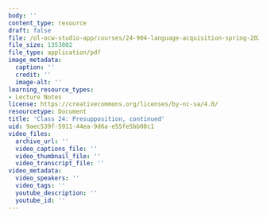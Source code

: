 ```yaml
---
body: ''
content_type: resource
draft: false
file: /ol-ocw-studio-app/courses/24-904-language-acquisition-spring-2022/mit24_904_s22_lec24.pdf
file_size: 1353802
file_type: application/pdf
image_metadata:
  caption: ''
  credit: ''
  image-alt: ''
learning_resource_types:
- Lecture Notes
license: https://creativecommons.org/licenses/by-nc-sa/4.0/
resourcetype: Document
title: 'Class 24: Presupposition, continued'
uid: 9aec539f-5911-44ea-9d6a-e55fe5bb08c1
video_files:
  archive_url: ''
  video_captions_file: ''
  video_thumbnail_file: ''
  video_transcript_file: ''
video_metadata:
  video_speakers: ''
  video_tags: ''
  youtube_description: ''
  youtube_id: ''
---
```

